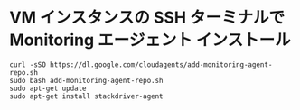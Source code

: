 # VM インスタンスの SSH ターミナルで Monitoring エージェント インストール 
```
curl -sSO https://dl.google.com/cloudagents/add-monitoring-agent-repo.sh
sudo bash add-monitoring-agent-repo.sh
sudo apt-get update
sudo apt-get install stackdriver-agent
```
